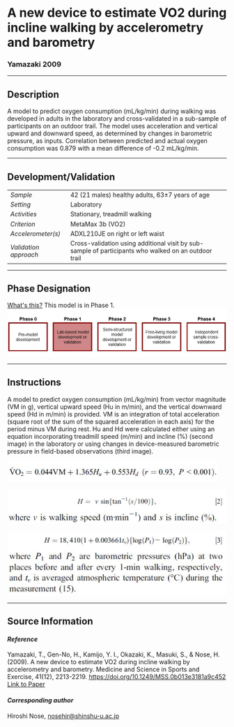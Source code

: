 # A new device to estimate VO2 during incline walking by accelerometry and barometry
### Yamazaki 2009
---

## Description
A model to predict oxygen consumption (mL/kg/min) during walking was developed in adults in the laboratory and cross-validated in a sub-sample of participants on an outdoor trail. The model uses acceleration and vertical upward and downward speed, as determined by changes in barometric pressure, as inputs. Correlation between predicted and actual oxygen consumption was 0.879 with a mean difference of -0.2 mL/kg/min.


---

## Development/Validation

|  |  |
| ------------- | ------------- |
| *Sample*  |42 (21 males) healthy adults, 63±7 years of age |
| *Setting*  |Laboratory |
| *Activities*  |Stationary, treadmill walking   |
| *Criterion* |MetaMax 3b (VO2)   |
| *Accelerometer(s)* |ADXL210JE on right or left waist   |
| *Validation approach* |Cross-validation using additional visit by sub-sample of participants who walked on an outdoor trail   |



---
## Phase Designation
[What's this?](https://github.com/clevengerkimberly/AccelerometerRepository/blob/a76916ebe2a6002b20cdc6ef39c889d62ce9d6ae/phase%20_images/phase.md)
This model is in Phase 1.
![image](https://github.com/clevengerkimberly/AccelerometerRepository/blob/main/phase%20_images/Phase1.JPG)

---
## Instructions
A model to predict oxygen consumption (mL/kg/min) from vector magnitude (VM in g), vertical upward speed (Hu in m/min), and the vertical downward speed (Hd in m/min) is provided. VM is an integration of total acceleration (square root of the sum of the squared acceleration in each axis) for the period minus VM during rest. Hu and Hd were calculated either using an equation incorporating treadmill speed (m/min) and incline (%) (second image) in the laboratory or using changes in device-measured barometric pressure in field-based observations (third image).

![image](https://github.com/clevengerkimberly/AccelerometerRepository/blob/main/Yamazaki2009/Yamazaki.JPG)

![image](https://github.com/clevengerkimberly/AccelerometerRepository/blob/main/Yamazaki2009/YamazakiHTM.JPG)

![image](https://github.com/clevengerkimberly/AccelerometerRepository/blob/main/Yamazaki2009/YamazakiH.JPG)

---
## Source Information
#### *Reference*
Yamazaki, T., Gen-No, H., Kamijo, Y. I., Okazaki, K., Masuki, S., & Nose, H. (2009). A new device to estimate VO2 during incline walking by accelerometry and barometry. Medicine and Science in Sports and Exercise, 41(12), 2213-2219. https://doi.org/10.1249/MSS.0b013e3181a9c452 [Link to Paper](https://github.com/clevengerkimberly/AccelerometerRepository/blob/main/Yamazaki2009/Yamazaki.pdf)


#### *Corresponding author*
Hiroshi Nose, nosehir@shinshu-u.ac.jp
